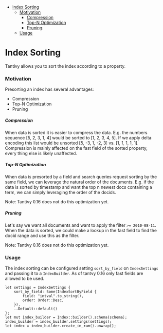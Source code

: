 
- [Index Sorting](#index-sorting)
    + [Motivation](#motivation)
        * [Compression](#compression)
        * [Top-N Optimization](#top-n-optimization)
        * [Pruning](#pruning)
    + [Usage](#usage)

# Index Sorting

Tantivy allows you to sort the index according to a property.

### Motivation

Presorting an index has several advantages:

- Compression
- Top-N Optimization
- Pruning

##### Compression

When data is sorted it is easier to compress the data. E.g. the numbers sequence [5, 2, 3, 1, 4] would be sorted to [1, 2, 3, 4, 5]. 
If we apply delta encoding this list would be unsorted [5, -3, 1, -2, 3] vs. [1, 1, 1, 1, 1].
Compression is mainly affected on the fast field of the sorted property, every thing else is likely unaffected. 

##### Top-N Optimization

When data is presorted by a field and search queries request sorting by the same field, we can leverage the natural order of the documents. 
E.g. if the data is sorted by timestamp and want the top n newest docs containing a term, we can simply leveraging the order of the docids.

Note: Tantivy 0.16 does not do this optimization yet.

##### Pruning

Let's say we want all documents and want to apply the filter `>= 2010-08-11`. When the data is sorted, we could make a lookup in the fast field to find the docid range and use this as the filter.

Note: Tantivy 0.16 does not do this optimization yet.

### Usage
The index sorting can be configured setting `sort_by_field` on `IndexSettings` and passing it to a `IndexBuilder`. As of tantvy 0.16 only fast fields are allowed to be used.

```
let settings = IndexSettings {
    sort_by_field: Some(IndexSortByField {
        field: "intval".to_string(),
        order: Order::Desc,
    }),
    ..Default::default()
};
let mut index_builder = Index::builder().schema(schema);
index_builder = index_builder.settings(settings);
let index = index_builder.create_in_ram().unwrap();
```

